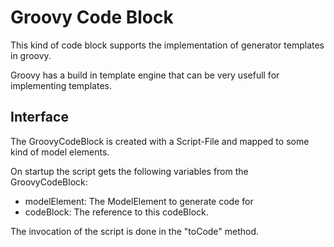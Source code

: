 # Groovy Code Block

This kind of code block supports the implementation of
generator templates in groovy. 

Groovy has a build in template engine that can be very 
usefull for implementing templates.

## Interface
The GroovyCodeBlock is created with a Script-File and
mapped to some kind of model elements. 

On startup the script gets the following variables from
the GroovyCodeBlock:

* modelElement: The ModelElement to generate code for
* codeBlock: The reference to this codeBlock.

The invocation of the script is done in the "toCode"
method.

